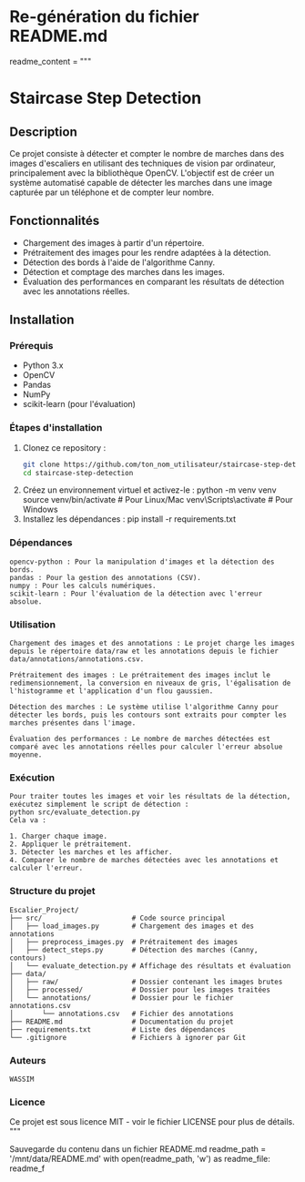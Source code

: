 # Re-génération du fichier README.md

readme_content = """
# Staircase Step Detection

## Description
Ce projet consiste à détecter et compter le nombre de marches dans des images d'escaliers en utilisant des techniques de vision par ordinateur, principalement avec la bibliothèque OpenCV. L'objectif est de créer un système automatisé capable de détecter les marches dans une image capturée par un téléphone et de compter leur nombre.

## Fonctionnalités
- Chargement des images à partir d'un répertoire.
- Prétraitement des images pour les rendre adaptées à la détection.
- Détection des bords à l'aide de l'algorithme Canny.
- Détection et comptage des marches dans les images.
- Évaluation des performances en comparant les résultats de détection avec les annotations réelles.

## Installation

### Prérequis
- Python 3.x
- OpenCV
- Pandas
- NumPy
- scikit-learn (pour l'évaluation)

### Étapes d'installation
1. Clonez ce repository :
   ```bash
   git clone https://github.com/ton_nom_utilisateur/staircase-step-detection.git
   cd staircase-step-detection
2. Créez un environnement virtuel et activez-le :
    python -m venv venv
    source venv/bin/activate  # Pour Linux/Mac
    venv\Scripts\activate     # Pour Windows
3. Installez les dépendances :
    pip install -r requirements.txt
### Dépendances
    opencv-python : Pour la manipulation d'images et la détection des bords.
    pandas : Pour la gestion des annotations (CSV).
    numpy : Pour les calculs numériques.
    scikit-learn : Pour l'évaluation de la détection avec l'erreur absolue.
### Utilisation
    Chargement des images et des annotations : Le projet charge les images depuis le répertoire data/raw et les annotations depuis le fichier data/annotations/annotations.csv.

    Prétraitement des images : Le prétraitement des images inclut le redimensionnement, la conversion en niveaux de gris, l'égalisation de l'histogramme et l'application d'un flou gaussien.

    Détection des marches : Le système utilise l'algorithme Canny pour détecter les bords, puis les contours sont extraits pour compter les marches présentes dans l'image.

    Évaluation des performances : Le nombre de marches détectées est comparé avec les annotations réelles pour calculer l'erreur absolue moyenne.
### Exécution
    Pour traiter toutes les images et voir les résultats de la détection, exécutez simplement le script de détection :
    python src/evaluate_detection.py
    Cela va :

    1. Charger chaque image.
    2. Appliquer le prétraitement.
    3. Détecter les marches et les afficher.
    4. Comparer le nombre de marches détectées avec les annotations et calculer l'erreur.
### Structure du projet
    Escalier_Project/
    ├── src/                      # Code source principal
    │   ├── load_images.py        # Chargement des images et des annotations
    │   ├── preprocess_images.py  # Prétraitement des images
    │   ├── detect_steps.py       # Détection des marches (Canny, contours)
    │   └── evaluate_detection.py # Affichage des résultats et évaluation
    ├── data/
    │   ├── raw/                  # Dossier contenant les images brutes
    │   ├── processed/            # Dossier pour les images traitées
    │   └── annotations/          # Dossier pour le fichier annotations.csv
    │       └── annotations.csv   # Fichier des annotations
    ├── README.md                 # Documentation du projet
    ├── requirements.txt          # Liste des dépendances
    └── .gitignore                # Fichiers à ignorer par Git
### Auteurs
    WASSIM

### Licence
Ce projet est sous licence MIT - voir le fichier LICENSE pour plus de détails. """

Sauvegarde du contenu dans un fichier README.md
readme_path = '/mnt/data/README.md' with open(readme_path, 'w') as readme_file: readme_f